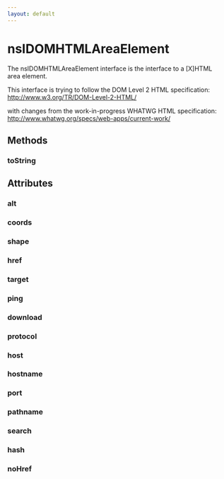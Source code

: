 ```yaml
---
layout: default
---
```


# nsIDOMHTMLAreaElement #
  
The nsIDOMHTMLAreaElement interface is the interface to a [X]HTML  
area element.  
  
This interface is trying to follow the DOM Level 2 HTML specification:  
http://www.w3.org/TR/DOM-Level-2-HTML/  
  
with changes from the work-in-progress WHATWG HTML specification:  
http://www.whatwg.org/specs/web-apps/current-work/  
  

## Methods ##

### toString ###

## Attributes ##

### alt ###

### coords ###

### shape ###

### href ###

### target ###

### ping ###

### download ###

### protocol ###

### host ###

### hostname ###

### port ###

### pathname ###

### search ###

### hash ###

### noHref ###
